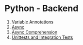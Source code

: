 # Python - Backend

1. [Variable Annotations](./0x00-python_variable_annotations/)
2. [Async](./0x01-python_async_function/)
3. [Async Comprehension](./0x02-python_async_comprehension/)
4. [Unittests and Integration Tests](./0x03-Unittests_and_integration_tests/)